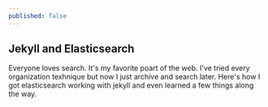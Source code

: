 ```yaml
---
published: false
---
```

## Jekyll and Elasticsearch

Everyone loves search.  It's my favorite poart of the web.  I've tried every organization texhnique but now I just archive and search later.  Here's how I got elasticsearch working with jekyll and even learned a few things along the way.
